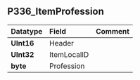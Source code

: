 ## P336\_ItemProfession ##
| **Datatype** | **Field** | **Comment** |
|:-------------|:----------|:------------|
| **UInt16** | Header |  |
| **UInt32** | ItemLocalID |  |
| **byte** | Profession |  |